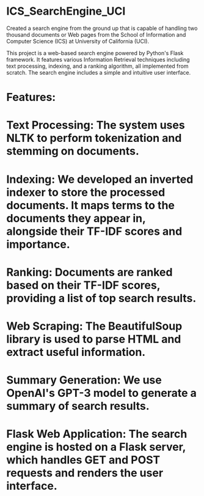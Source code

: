 # ICS_SearchEngine_UCI
Created a search engine from the ground up that is capable of handling two thousand documents or Web pages from the School of Information and Computer Science (ICS) at University of California (UCI).


This project is a web-based search engine powered by Python's Flask framework. It features various Information Retrieval techniques including text processing, indexing, and a ranking algorithm, all implemented from scratch. The search engine includes a simple and intuitive user interface.

# Features:
# Text Processing: The system uses NLTK to perform tokenization and stemming on documents.
# Indexing: We developed an inverted indexer to store the processed documents. It maps terms to the documents they appear in, alongside their TF-IDF scores and importance.
# Ranking: Documents are ranked based on their TF-IDF scores, providing a list of top search results.
# Web Scraping: The BeautifulSoup library is used to parse HTML and extract useful information.
# Summary Generation: We use OpenAI's GPT-3 model to generate a summary of search results.
# Flask Web Application: The search engine is hosted on a Flask server, which handles GET and POST requests and renders the user interface.
